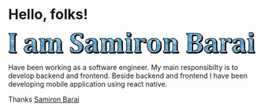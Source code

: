 # Hello, folks! 
[![Samiorn Barai](samiron-barai.gif)](https://samironbarai.com/)

Have been working as a software engineer. My main responsibilty is to develop backend and frontend.
Beside backend and frontend I have been developing mobile application using react native.


Thanks
[Samiron Barai](https://samironbarai.com/)
